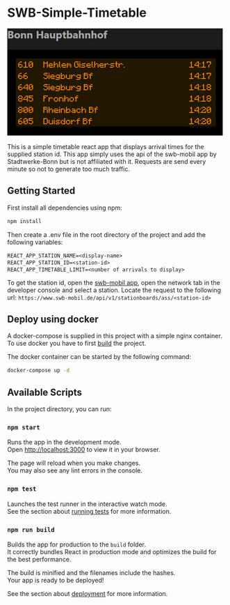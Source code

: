# SWB-Simple-Timetable

![screenshot](/screenshot.png)

This is a simple timetable react app that displays arrival times for the supplied station id.
This app simply uses the api of the swb-mobil app by Stadtwerke-Bonn but is not affiliated with it.
Requests are send every minute so not to generate too much traffic.

## Getting Started

First install all dependencies using npm:

```bash
npm install
```

Then create a .env file in the root directory of the project and add the following variables:

```env
REACT_APP_STATION_NAME=<display-name>
REACT_APP_STATION_ID=<station-id>
REACT_APP_TIMETABLE_LIMIT=<number of arrivals to display>
```

To get the station id, open the [swb-mobil app](https://www.swb-mobil.de/), open the network tab in the developer console and select a station.
Locate the request to the following url: `https://www.swb-mobil.de/api/v1/stationboards/ass/<station-id>`

## Deploy using docker

A docker-compose is supplied in this project with a simple nginx container.
To use docker you have to first [build](#npm-run-build) the project.

The docker container can be started by the following command:

```bash
docker-compose up -d
```

## Available Scripts

In the project directory, you can run:

### `npm start`

Runs the app in the development mode.\
Open [http://localhost:3000](http://localhost:3000) to view it in your browser.

The page will reload when you make changes.\
You may also see any lint errors in the console.

### `npm test`

Launches the test runner in the interactive watch mode.\
See the section about [running tests](https://facebook.github.io/create-react-app/docs/running-tests) for more information.

### `npm run build`

Builds the app for production to the `build` folder.\
It correctly bundles React in production mode and optimizes the build for the best performance.

The build is minified and the filenames include the hashes.\
Your app is ready to be deployed!

See the section about [deployment](https://facebook.github.io/create-react-app/docs/deployment) for more information.
